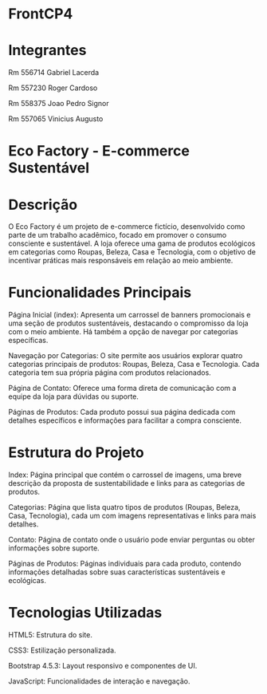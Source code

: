 # FrontCP4
# Integrantes

Rm 556714 Gabriel Lacerda

Rm 557230 Roger Cardoso

Rm 558375 Joao Pedro Signor

Rm 557065 Vinicius Augusto

# Eco Factory - E-commerce Sustentável

# Descrição

O Eco Factory é um projeto de e-commerce fictício, desenvolvido como parte de um trabalho acadêmico, focado em promover o consumo consciente e sustentável. A loja oferece uma gama de produtos ecológicos em categorias como Roupas, Beleza, Casa e Tecnologia, com o objetivo de incentivar práticas mais responsáveis em relação ao meio ambiente.

# Funcionalidades Principais

Página Inicial (index): Apresenta um carrossel de banners promocionais e uma seção de produtos sustentáveis, destacando o compromisso da loja com o meio ambiente. Há também a opção de navegar por categorias específicas.

Navegação por Categorias: O site permite aos usuários explorar quatro categorias principais de produtos: Roupas, Beleza, Casa e Tecnologia. Cada categoria tem sua própria página com produtos relacionados.

Página de Contato: Oferece uma forma direta de comunicação com a equipe da loja para dúvidas ou suporte.

Páginas de Produtos: Cada produto possui sua página dedicada com detalhes específicos e informações para facilitar a compra consciente.

# Estrutura do Projeto

Index: Página principal que contém o carrossel de imagens, uma breve descrição da proposta de sustentabilidade e links para as categorias de produtos.

Categorias: Página que lista quatro tipos de produtos (Roupas, Beleza, Casa, Tecnologia), cada um com imagens representativas e links para mais detalhes.

Contato: Página de contato onde o usuário pode enviar perguntas ou obter informações sobre suporte.

Páginas de Produtos: Páginas individuais para cada produto, contendo informações detalhadas sobre suas características sustentáveis e ecológicas.

# Tecnologias Utilizadas

HTML5: Estrutura do site.

CSS3: Estilização personalizada.

Bootstrap 4.5.3: Layout responsivo e componentes de UI.

JavaScript: Funcionalidades de interação e navegação.
